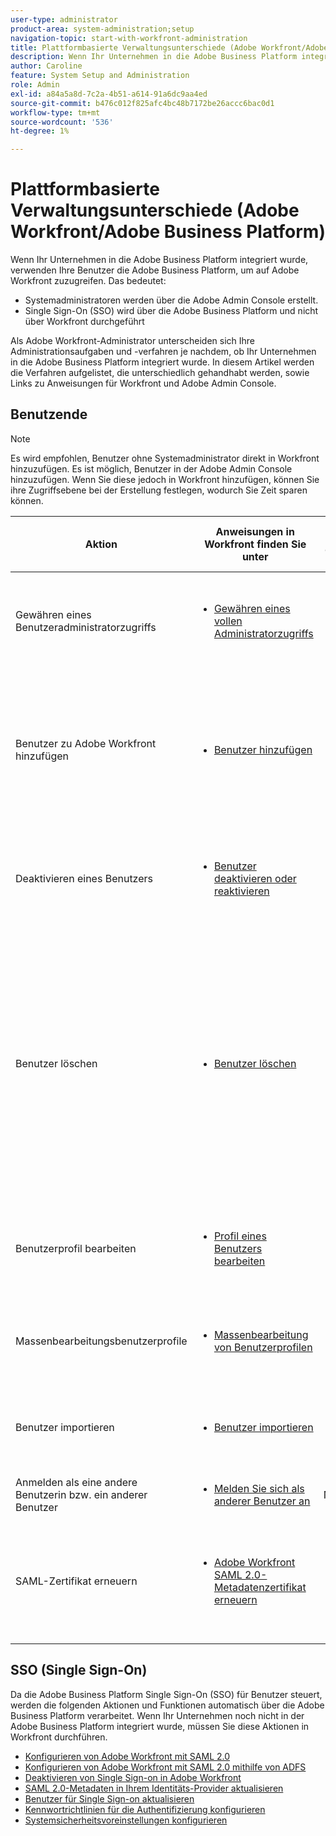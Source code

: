 ```yaml
---
user-type: administrator
product-area: system-administration;setup
navigation-topic: start-with-workfront-administration
title: Plattformbasierte Verwaltungsunterschiede (Adobe Workfront/Adobe Business Platform)
description: Wenn Ihr Unternehmen in die Adobe Business Platform integriert wurde, verwenden Ihre Benutzer die Adobe Business Platform, um auf Adobe Workfront zuzugreifen. Das bedeutet, dass die Benutzerverwaltung überwiegend über die Adobe Admin Console erfolgt und Single Sign-On (SSO) über die Adobe Business Platform und nicht über Workfront erfolgt. Als Adobe Workfront-Administrator unterscheiden sich Ihre Administrationsaufgaben und -verfahren je nachdem, ob Ihr Unternehmen in die Adobe Business Platform integriert wurde. In diesem Artikel werden die Verfahren aufgelistet, die unterschiedlich gehandhabt werden müssen, sowie Links zu Anweisungen für Workfront und Adobe Admin Console.
author: Caroline
feature: System Setup and Administration
role: Admin
exl-id: a84a5a8d-7c2a-4b51-a614-91a6dc9aa4ed
source-git-commit: b476c012f825afc4bc48b7172be26accc6bac0d1
workflow-type: tm+mt
source-wordcount: '536'
ht-degree: 1%

---
```


# Plattformbasierte Verwaltungsunterschiede (Adobe Workfront/Adobe Business Platform)

Wenn Ihr Unternehmen in die Adobe Business Platform integriert wurde, verwenden Ihre Benutzer die Adobe Business Platform, um auf Adobe Workfront zuzugreifen. Das bedeutet:

* Systemadministratoren werden über die Adobe Admin Console erstellt.
* Single Sign-On (SSO) wird über die Adobe Business Platform und nicht über Workfront durchgeführt

Als Adobe Workfront-Administrator unterscheiden sich Ihre Administrationsaufgaben und -verfahren je nachdem, ob Ihr Unternehmen in die Adobe Business Platform integriert wurde. In diesem Artikel werden die Verfahren aufgelistet, die unterschiedlich gehandhabt werden, sowie Links zu Anweisungen für Workfront und Adobe Admin Console.

## Benutzende



>[!NOTE]
>
>Es wird empfohlen, Benutzer ohne Systemadministrator direkt in Workfront hinzuzufügen. Es ist möglich, Benutzer in der Adobe Admin Console hinzuzufügen. Wenn Sie diese jedoch in Workfront hinzufügen, können Sie ihre Zugriffsebene bei der Erstellung festlegen, wodurch Sie Zeit sparen können.

<table style="table-layout:auto"> 
 <col> 
 <col> 
 <col> 
 <thead> 
  <tr> 
   <th>Aktion</th> 
   <th>Anweisungen in Workfront finden Sie unter</th> 
   <th>Anweisungen in der Adobe Admin Console finden Sie unter</th> 
  </tr> 
 </thead> 
 <tbody> <!--
   <tr data-mc-conditions="QuicksilverOrClassic.Draft mode"> 
    <td role="rowheader">View information about access levels and licenses for your users</td> 
    <td> 
     <ul> 
      <li> <p><a href="../../administration-and-setup/add-users/access-levels-and-object-permissions/list-access-levels-and-licenses-for-your-users.md" class="MCXref xref">List your users' access levels and licenses</a> </p> </li> 
     </ul> </td> 
    <td> 
     <ul> 
      <li> <p>The section "View user list" in <a href="https://helpx.adobe.com/enterprise/using/manage-users-individually.html">Manage users individually</a></p> </li> 
     </ul> </td> 
   </tr>
  --> 
  <tr> 
   <td role="rowheader">Gewähren eines Benutzeradministratorzugriffs</td> 
   <td> 
    <ul> 
     <li> <p><a href="../../administration-and-setup/add-users/configure-and-grant-access/grant-a-user-full-administrative-access.md" class="MCXref xref">Gewähren eines vollen Administratorzugriffs</a> </p> </li> 
    </ul> </td> 
   <td> 
    <ul> 
     <li> <p>Der Abschnitt "Benutzerdetails bearbeiten"in <a href="https://helpx.adobe.com/enterprise/using/manage-users-individually.html">Benutzer einzeln verwalten</a></p> </li> 
    </ul> </td> 
  </tr> 
  <tr> 
   <td role="rowheader">Benutzer zu Adobe Workfront hinzufügen</td> 
   <td> 
    <ul> 
     <li> <p><a href="../../administration-and-setup/add-users/create-and-manage-users/add-users.md" class="MCXref xref">Benutzer hinzufügen</a> </p> </li> 
    </ul> </td> 
   <td> 
    <ul> 
     <li> <p><a href="../../administration-and-setup/add-users/create-and-manage-users/admin-console.md" class="MCXref xref">Verwalten von Benutzern in Adobe Admin Console</a> </p> </li> 
     <li> <p>Der Abschnitt "Benutzer hinzufügen"in <a href="https://helpx.adobe.com/enterprise/using/manage-users-individually.html">Benutzer einzeln verwalten</a></p> </li> 
    </ul> </td> 
  </tr> <!--
   <tr data-mc-conditions="QuicksilverOrClassic.Draft mode"> 
    <td role="rowheader">Add a user to Adobe Workfront Fusion</td> 
    <td> 
     <ul> 
      <li> <p><a href="../../workfront-fusion/organizations/add-user-to-an-organization.md" class="MCXref xref">Add a user to an organization in Adobe Workfront Fusion</a> </p> </li> 
     </ul> </td> 
    <td> 
     <ul> 
      <li> <p><a href="../../administration-and-setup/add-users/create-and-manage-users/admin-console.md" class="MCXref xref">Manage users in the Adobe Admin Console</a> </p> </li> 
      <li> <p>The section "Add users" in in <a href="https://helpx.adobe.com/enterprise/using/manage-users-individually.html">Manage users individually</a></p> </li> 
     </ul> </td> 
   </tr>
  --> 
  <tr> 
   <td role="rowheader">Deaktivieren eines Benutzers</td> 
   <td> 
    <ul> 
     <li> <p><a href="../../administration-and-setup/add-users/create-and-manage-users/deactivate-a-user.md" class="MCXref xref">Benutzer deaktivieren oder reaktivieren</a> </p> </li> 
    </ul> </td> 
   <td> 
    <ul> 
     <li> <p>Der Abschnitt "Benutzer entfernen"in <a href="https://helpx.adobe.com/enterprise/using/manage-users-individually.html">Benutzer einzeln verwalten</a></p> </li> 
    </ul> </td> 
  </tr> 
  <tr> 
   <td role="rowheader">Benutzer löschen</td> 
   <td> 
    <ul> 
     <li> <p><a href="../../administration-and-setup/add-users/create-and-manage-users/delete-a-user.md" class="MCXref xref">Benutzer löschen</a> </p> </li> 
    </ul> </td> 
   <td> 
    <ul> 
     <li> <p>Den Abschnitt "Benutzer dauerhaft löschen"in <a href="https://helpx.adobe.com/enterprise/using/manage-directory-users.html">Ordnerbenutzer verwalten</a>
     </p><p>Hinweis: Löschen eines Benutzers aus dem [!DNL Adobe Admin Console] deaktiviert den Benutzer in [!DNL Workfront], aber löschen sie nicht aus [!DNL Workfront].</p> </li> 
    </ul> </td> 
  </tr> 
  <tr> 
   <td role="rowheader">Benutzerprofil bearbeiten</td> 
   <td> 
    <ul> 
     <li> <p><a href="../../administration-and-setup/add-users/create-and-manage-users/edit-a-users-profile.md" class="MCXref xref">Profil eines Benutzers bearbeiten</a> </p> </li> 
    </ul> </td> 
   <td> 
    <ul> 
     <li> <p>Der Abschnitt "Benutzerdetails bearbeiten"in <a href="https://helpx.adobe.com/enterprise/using/manage-users-individually.html">Benutzer einzeln verwalten</a></p> </li> 
    </ul> </td> 
  </tr> 
  <tr> 
   <td role="rowheader">Massenbearbeitungsbenutzerprofile</td> 
   <td> 
    <ul> 
     <li> <p><a href="../../administration-and-setup/add-users/create-and-manage-users/edit-user-profiles-in-bulk.md" class="MCXref xref">Massenbearbeitung von Benutzerprofilen</a> </p> </li> 
    </ul> </td> 
   <td> 
    <ul> 
     <li> <p>Der Abschnitt "Benutzerdetails bearbeiten"in <a href="https://helpx.adobe.com/enterprise/using/bulk-upload-users.html">Massen-CSV-Upload</a></p> </li> 
    </ul> </td> 
  </tr> 
  <tr> 
   <td role="rowheader">Benutzer importieren </td> 
   <td> 
    <ul> 
     <li> <p><a href="../../administration-and-setup/add-users/create-and-manage-users/import-users.md" class="MCXref xref">Benutzer importieren</a> </p> </li> 
    </ul> </td> 
   <td> 
    <ul> 
     <li> <p>Der Abschnitt "Benutzer hinzufügen"in <a href="https://helpx.adobe.com/enterprise/using/bulk-upload-users.html">Massen-CSV-Upload</a></p> </li> 
    </ul> </td> 
  </tr> 
  <tr> 
   <td role="rowheader">Anmelden als eine andere Benutzerin bzw. ein anderer Benutzer</td> 
   <td> 
    <ul> 
     <li> <p><a href="../../administration-and-setup/add-users/create-and-manage-users/log-in-as-another-user.md" class="MCXref xref">Melden Sie sich als anderer Benutzer an</a> </p> </li> 
    </ul> </td> 
   <td>Nicht verfügbar</td> 
  </tr> 
  <tr> 
   <td role="rowheader">SAML-Zertifikat erneuern</td> 
   <td> 
    <ul> 
     <li> <p><a href="../../administration-and-setup/manage-workfront/security/renew-wf-saml-2-certificate.md" class="MCXref xref">Adobe Workfront SAML 2.0-Metadatenzertifikat erneuern</a> </p> </li> 
    </ul> </td> 
   <td> 
    <ul> 
     <li> <p>Der Abschnitt "Die digitale Signatur in der SAML-Antwort hat nicht validiert..."in <a href="https://helpx.adobe.com/enterprise/kb/tshoot-fed-id.html">Fehlerbehebung bei Federated ID</a></p> </li> 
    </ul> </td> 
  </tr> 
 </tbody> 
</table>

## SSO (Single Sign-On)

Da die Adobe Business Platform Single Sign-On (SSO) für Benutzer steuert, werden die folgenden Aktionen und Funktionen automatisch über die Adobe Business Platform verarbeitet. Wenn Ihr Unternehmen noch nicht in der Adobe Business Platform integriert wurde, müssen Sie diese Aktionen in Workfront durchführen.


* [Konfigurieren von Adobe Workfront mit SAML 2.0](../../administration-and-setup/add-users/single-sign-on/configure-workfront-saml-2.md)
* [Konfigurieren von Adobe Workfront mit SAML 2.0 mithilfe von ADFS](../../administration-and-setup/add-users/single-sign-on/configure-workfront-saml-2-adfs.md)
* [Deaktivieren von Single Sign-on in Adobe Workfront](../../administration-and-setup/add-users/single-sign-on/deactivate-sso.md)
* [SAML 2.0-Metadaten in Ihrem Identitäts-Provider aktualisieren](../../administration-and-setup/add-users/single-sign-on/update-saml-2-metadata-ip.md)
* [Benutzer für Single Sign-on aktualisieren](../../administration-and-setup/add-users/single-sign-on/update-users-sso.md)
* [Kennwortrichtlinien für die Authentifizierung konfigurieren](../../administration-and-setup/manage-workfront/security/configure-password-policies-authentication.md)
* [Systemsicherheitsvoreinstellungen konfigurieren](../../administration-and-setup/manage-workfront/security/configure-security-preferences.md)
